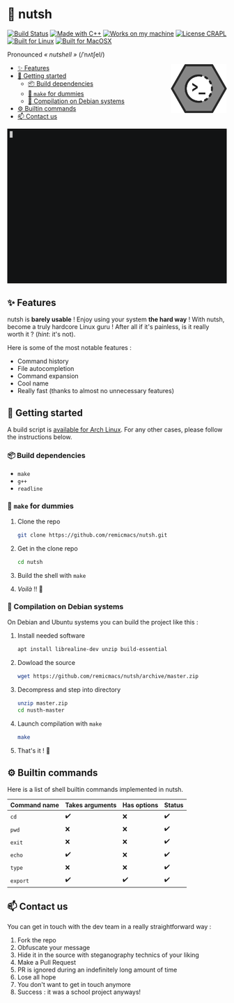 # :nut_and_bolt: nutsh

[![Build Status](https://img.shields.io/travis/com/remicmacs/nutsh/master.svg?style=for-the-badge&logo=travis)](https://travis-ci.com/remicmacs/nutsh) [![Made with C++](https://img.shields.io/badge/Made%20with-C++-C1282D.svg?style=for-the-badge&labelColor=EF4041)](https://isocpp.org/) [![Works on my machine](https://img.shields.io/badge/Works-on%20my%20machine-5593C7.svg?style=for-the-badge&labelColor=A7BFC1)](https://i.redd.it/ygjaybp2l5c21.jpg) [![License CRAPL](https://img.shields.io/badge/License-CRAPL-1C1C1D.svg?style=for-the-badge&labelColor=B0AEAF)](CRAPL-LICENSE.txt) [![Built for Linux](https://img.shields.io/badge/Built%20for-Linux-C13D3B.svg?style=for-the-badge&labelColor=EA4761&logo=linux&logoColor=FFFFFF)](https://www.gnu.org/home.en.html) [![Built for MacOSX](https://img.shields.io/badge/Built%20for-MacOSX-C13D3B.svg?style=for-the-badge&labelColor=EA4761&logo=apple&logoColor=FFFFFF)](https://i.chzbgr.com/full/4378633984/h42BE4AB4/)

Pronounced *« nutshell »* (/ˈnʌtʃel/)

<img align="right" src="logo.png" alt="drawing" width="128px"/>

- [:sparkles: Features](#sparkles-features)
- [:checkered_flag: Getting started](#checkeredflag-getting-started)
  - [:package: Build dependencies](#package-build-dependencies)
  - [:clown_face: `make` for dummies](#clownface-make-for-dummies)
  - [:penguin: Compilation on Debian systems](#penguin-compilation-on-debian-systems)
- [:gear: Builtin commands](#gear-builtin-commands)
- [:mailbox: Contact us](#mailbox-contact-us)

[![Asciinema](res/asciinema.gif)](https://asciinema.org/a/RDZOFZoycUhqoW25VII5tl6AX)

## :sparkles: Features

nutsh is **barely usable** ! Enjoy using your system **the hard way** ! With nutsh, become a truly hardcore Linux guru ! After all if it's painless, is it really worth it ? (*hint*: it's not).

Here is some of the most notable features :

- Command history
- File autocompletion
- Command expansion
- Cool name
- Really fast (thanks to almost no unnecessary features)

## :checkered_flag: Getting started

A build script is [available for Arch Linux](https://github.com/rodolpheh/nutsh-pkgbuild/). For any other cases, please follow the instructions below.

### :package: Build dependencies

- `make`
- `g++`
- `readline`

### :clown_face: `make` for dummies

1. Clone the repo

   ```bash
   git clone https://github.com/remicmacs/nutsh.git
   ```

2. Get in the clone repo

    ```bash
    cd nutsh
    ```

3. Build the shell with `make`
4. *Voilà* !! :tada:

### :penguin: Compilation on Debian systems

On Debian and Ubuntu systems you can build the project like this :

1. Install needed software

   ```bash
   apt install librealine-dev unzip build-essential
   ```

2. Dowload the source

   ```bash
   wget https://github.com/remicmacs/nutsh/archive/master.zip
   ```

3. Decompress and step into directory

   ```bash
   unzip master.zip
   cd nusth-master
   ```

4. Launch compilation with `make`

   ```bash
   make
   ```

5. That's it ! :tada:

## :gear: Builtin commands

Here is a list of shell builtin commands implemented in nutsh.

| Command name | Takes arguments    | Has options        | Status             |
| ------------ | ------------------ | ------------------ | ------------------ |
| `cd`         | :heavy_check_mark: | :x:                | :heavy_check_mark: |
| `pwd`        | :x:                | :x:                | :heavy_check_mark: |
| `exit`       | :x:                | :x:                | :heavy_check_mark: |
| `echo`       | :heavy_check_mark: | :x:                | :heavy_check_mark: |
| `type`       | :x:                | :x:                | :heavy_check_mark: |
| `export`     | :heavy_check_mark: | :heavy_check_mark: | :heavy_check_mark: |

## :mailbox: Contact us

You can get in touch with the dev team in a really straightforward way :

1. Fork the repo
2. Obfuscate your message
3. Hide it in the source with steganography technics of your liking
4. Make a Pull Request
5. PR is ignored during an indefinitely long amount of time
6. Lose all hope
7. You don't want to get in touch anymore
8. Success : it was a school project anyways!
